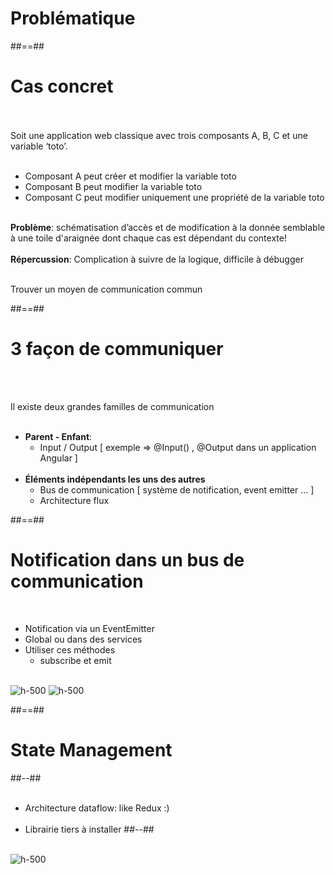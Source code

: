 <!-- .slide: class="transition-bg-grey-1 underline" -->
# Problématique

##==##

<!-- .slide: class="sfeir-basic-slide" -->
# Cas concret
<br><br>
Soit une application web classique avec trois composants A, B, C et une variable ‘toto’.<br><br>

- Composant A peut créer et modifier la variable toto
- Composant B peut modifier la variable toto
- Composant C peut modifier uniquement une propriété de la variable toto
<br><br>

__Problème__: schématisation d’accès et de modification à la donnée semblable à une toile d'araignée dont chaque cas est dépendant du contexte! <br><br>
__Répercussion__: Complication à suivre de la logique, difficile à débugger<br><br>

Trouver un moyen de communication commun
<!-- .element: class="important" -->

##==##

<!-- .slide -->
# 3 façon de communiquer
<br><br>

Il existe deux grandes familles de communication<br><br>
- __Parent - Enfant__:
    - Input / Output [ exemple => @Input() , @Output dans un application Angular ]
<br><br>
- __Éléments indépendants les uns des autres__
    - Bus de communication [ système de notification, event emitter … ]
    - Architecture flux

##==##

<!-- .slide -->
# Notification dans un bus de communication
<br>

- Notification via un EventEmitter
- Global ou dans des services
- Utiliser ces méthodes
    - subscribe et emit
<br><br>

![h-500](assets/images/school/state-management/bus_methods.png)
![h-500](assets/images/school/state-management/bus_import.png)

##==##

<!-- .slide: class="two-column-layout" -->
# State Management
##--##
<br><br>

- Architecture dataflow: like Redux :) <br><br>
- Librairie tiers à installer
##--##
<br><br>

![h-500](assets/images/school/state-management/redux_concepts.png)

